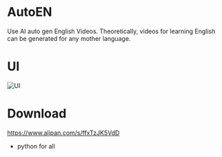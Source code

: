 # AutoEN
Use AI  auto gen English Videos.
Theoretically, videos for learning English can be generated for any mother language.

# UI
![UI](https://intumu.com/auth/send_file?file_name=1717480524_2024-06-04_135141.png)

# Download
https://www.alipan.com/s/ffxTzJK5VdD

- python for all
